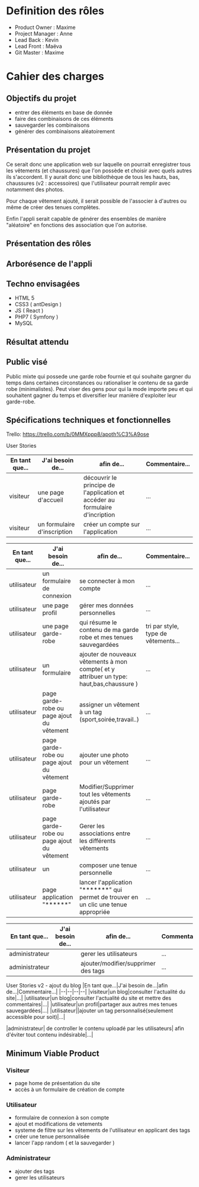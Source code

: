 # Definition des rôles

- Product Owner : Maxime
- Project Manager : Anne
- Lead Back : Kevin
- Lead Front : Maëva
- Git Master : Maxime

# Cahier des charges

## Objectifs du projet

- entrer des éléments en base de donnée
- faire des combinaisons de ces éléments
- sauvegarder les combinaisons
- générer des combinaisons aléatoirement

## Présentation du projet

Ce serait donc une application web sur laquelle on pourrait enregistrer tous les vêtements (et chaussures) que l'on possède et choisir avec quels autres ils s'accordent.
Il y aurait donc une bibliothèque de tous les hauts, bas, chaussures (v2 : accessoires) que l'utilisateur pourrait remplir avec notamment des photos.

Pour chaque vêtement ajouté, il serait possible de l'associer à d'autres ou même de créer des tenues complètes.

Enfin l'appli serait capable de générer des ensembles de manière "aléatoire" en fonctions des association que l'on autorise.

## Présentation des rôles

## Arborésence de l'appli

## Techno envisagées

- HTML 5
- CSS3 ( antDesign )
- JS ( React )
- PHP7 ( Symfony )
- MySQL

## Résultat attendu

## Public visé

Public mixte qui possede une garde robe fournie et qui souhaite gargner du temps dans certaines circonstances ou rationaliser le contenu de sa garde robe (minimalistes).
Peut viser des gens pour qui la mode importe peu et qui souhaitent gagner du temps et diversifier leur manière d'exploiter leur garde-robe.

## Spécifications techniques et fonctionnelles

Trello: https://trello.com/b/0MMXppp8/apoth%C3%A9ose

User Stories

|En tant que...|J'ai besoin de...|afin de...|Commentaire...|
|--|--|--|--|
|visiteur|une page d'accueil|découvrir le principe de l'application et accéder au formulaire d'incription|...|
|visiteur|un formulaire d'inscription|créer un compte sur l'application|...|

|En tant que...|J'ai besoin de...|afin de...|Commentaire...|
|--|--|--|--|
|utilisateur|un formulaire de connexion|se connecter à mon compte|...|
|utilisateur|une page profil|gérer mes données personnelles|...|
|utilisateur|une page garde-robe|qui résume le contenu de ma garde robe et mes tenues sauvegardées|tri par style, type de vêtements...|
|utilisateur|un formulaire|ajouter de nouveaux vêtements à mon compte( et y attribuer un type: haut,bas,chaussure )|...|
|utilisateur|page garde-robe ou page ajout du vêtement|assigner un vêtement à un tag (sport,soirée,travail..)|...|
|utilisateur|page garde-robe ou page ajout du vêtement|ajouter une photo pour un vêtement|...|
|utilisateur|page garde-robe|Modifier/Supprimer tout les vêtements ajoutés par l'utilisateur|...|
|utilisateur|page garde-robe ou page ajout du vêtement|Gerer les associations entre les différents vêtements|...|
|utilisateur|un |composer une tenue personnelle|...|
|utilisateur|page application "******" |lancer l'application "*******" qui permet de trouver en un clic une tenue appropriée|...|

|En tant que...|J'ai besoin de...|afin de...|Commentaire...|
|--|--|--|--|
|administrateur| |gerer les utilisateurs|...|
|administrateur||ajouter/modifier/supprimer des tags|...|

User Stories v2 - ajout du blog
|En tant que...|J'ai besoin de...|afin de...|Commentaire...|
|--|--|--|--|
|visiteur|un blog|consulter l'actualité du site|...|
|utilisateur|un blog|consulter l'actualité du site et mettre des commentaires|...|
|utilisateur|un profil|partager aux autres mes tenues sauvegardées|...|
|utilisateur||ajouter un tag personnalisé(seulement accessible pour soit)|...|

|administrateur| de controller le contenu uploadé par les utilisateurs| afin d'éviter tout contenu indésirable|...|

## Minimum Viable Product

### Visiteur

- page home de présentation du site
- accès à un formulaire de création de compte

### Utilisateur

- formulaire de connexion à son compte
- ajout et modifications de vetements
- systeme de filtre sur les vêtements de l'utilisateur en applicant des tags
- créer une tenue personnalisée
- lancer l'app random ( et la sauvegarder )

### Administrateur

- ajouter des tags
- gerer les utilisateurs
